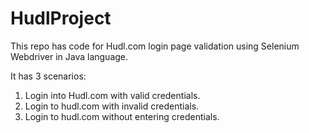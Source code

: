 # HudlProject
This repo has code for Hudl.com login page validation using Selenium Webdriver in Java language.

It has 3 scenarios:
1. Login into Hudl.com with valid credentials.
2. Login to hudl.com with invalid credentials.
3. Login to hudl.com without entering credentials.
